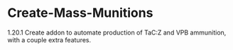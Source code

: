 # Create-Mass-Munitions
1.20.1 Create addon to automate production of TaC:Z and VPB ammunition, with a couple extra features.
